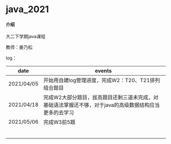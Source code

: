 # java_2021

#### 介绍
大二下学期java课程

 教师：姜乃松

log：

| date       | events                                                       |
| ---------- | ------------------------------------------------------------ |
| 2021/04/05 | 开始用自建log管理进度，完成W2：T20、T21排列组合题目          |
| 2021/04/18 | 完成W2大部分题目，拔高题目还剩三道未完成，对基础语法掌握还不够，对于java的高级数据结构应当更多的去学习 |
| 2021/05/06 | 完成W3前5题                                                  |
|            |                                                              |
|            |                                                              |
|            |                                                              |
|            |                                                              |
|            |                                                              |
|            |                                                              |


